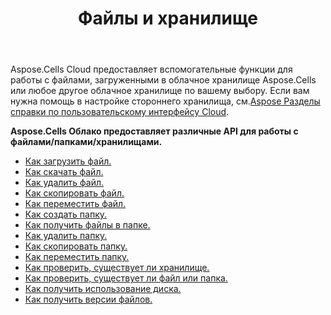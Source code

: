 ﻿---
title: Файлы и хранилище
second_title: Aspose.Cells Cloud Documen
type: docs
url: /ru/files-and-storage/
aliases: [/working-with-files-and-storage-using-aspose-cells-cloud/]
keywords: Learn how to work with Aspose Cells Cloud file storage
description: Узнайте, как работать с Aspose Cells облачным хранилищем файлов. SDK поддерживает различные языки разработки. К ним относятся Android, C#, Go, Java, NodeJS, Perl, PHP, Python, Ruby и swift.
weight: 100
---
Aspose.Cells Cloud предоставляет вспомогательные функции для работы с файлами, загруженными в облачное хранилище Aspose.Cells или любое другое облачное хранилище по вашему выбору. Если вам нужна помощь в настройке стороннего хранилища, см.[Aspose Разделы справки по пользовательскому интерфейсу Cloud](https://docs.aspose.cloud/display/totalcloud/Aspose+Cloud+UI+Help+Topics).

**Aspose.Cells Облако предоставляет различные API для работы с файлами/папками/хранилищами.**
- [Как загрузить файл.](/cells/ru/file/upload/)
- [Как скачать файл.](/cells/ru/file/download/)
- [Как удалить файл.](/cells/ru/file/delete/)
- [Как скопировать файл.](/cells/ru/file/copy/)
- [Как переместить файл.](/cells/ru/file/move/)
- [Как создать папку.](/cells/ru/folder/create/)
- [Как получить файлы в папке.](/cells/ru/folder/get-files/)
- [Как удалить папку.](/cells/ru/folder/delete/)
- [Как скопировать папку.](/cells/ru/folder/copy/)
- [Как переместить папку.](/cells/ru/folder/move/)
- [Как проверить, существует ли хранилище.](/cells/ru/storage/exist/)
- [Как проверить, существует ли файл или папка.](/cells/ru/storage/object-exists/)
- [Как получить использование диска.](/cells/ru/storage/disc-usage/)
- [Как получить версии файлов.](/cells/ru/storage/file-versions/)    

